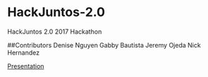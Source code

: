 # HackJuntos-2.0
HackJuntos 2.0 2017 Hackathon

##Contributors 
Denise Nguyen
Gabby Bautista
Jeremy Ojeda
Nick Hernandez



[Presentation](https://docs.google.com/presentation/d/e/2PACX-1vTTp6WeQhnYHvBeooNVC1Inr5VlEQjhHB9iPyKD3PcI10lH_UvaJuaDer9DTJPJuWVn2yKRCROv07Il/pub?start=true&loop=true&delayms=3000&slide=id.g2ac0aecc16_1_12)
